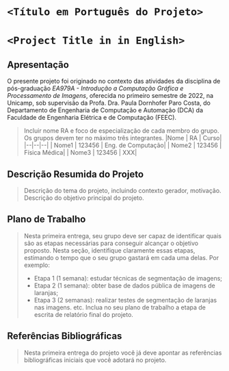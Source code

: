 # `<Título em Português do Projeto>`
# `<Project Title in in English>`

## Apresentação

O presente projeto foi originado no contexto das atividades da disciplina de pós-graduação *EA979A - Introdução a Computação Gráfica e Processamento de Imagens*, 
oferecida no primeiro semestre de 2022, na Unicamp, sob supervisão da Profa. Dra. Paula Dornhofer Paro Costa, do Departamento de Engenharia de Computação e Automação (DCA) da Faculdade de Engenharia Elétrica e de Computação (FEEC).

> Incluir nome RA e foco de especialização de cada membro do grupo. Os grupos devem ter no máximo três integrantes.
> |Nome  | RA | Curso|
> |--|--|--|
> | Nome1  | 123456  | Eng. de Computação|
> | Nome2  | 123456  | Física Médica|
> | Nome3  | 123456  | XXX|


## Descrição Resumida do Projeto
> Descrição do tema do projeto, incluindo contexto gerador, motivação.
> Descrição do objetivo principal do projeto.

## Plano de Trabalho
> Nesta primeira entrega, seu grupo deve ser capaz de identificar quais são as etapas necessárias para conseguir alcançar o objetivo proposto.
> Nesta seção, identifique claramente essas etapas, estimando o tempo que o seu grupo gastará em cada uma delas.
> Por exemplo:
> * Etapa 1 (1 semana): estudar técnicas de segmentação de imagens;
> * Etapa 2 (1 semana): obter base de dados pública de imagens de laranjas;
> * Etapa 3 (2 semanas): realizar testes de segmentação de laranjas nas imagens.
> etc.
> Inclua no seu plano de trabalho a etapa de escrita de relatório final do projeto.

## Referências Bibliográficas
> Nesta primeira entrega do projeto você já deve apontar as referências bibliográficas iniciais que você adotará no projeto.
